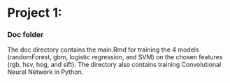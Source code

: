 # Project 1: 
### Doc folder

The doc directory contains the main.Rmd for training the 4 models (randomForest, gbm, logistic regression, and SVM) on the chosen features (rgb, hsv, hog, and sift). The directory also contains training Convolutional Neural Network in Python.   
